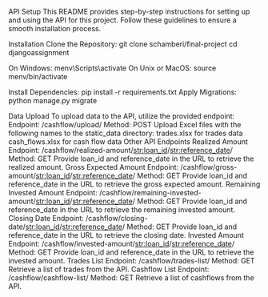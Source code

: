 API Setup 
This README provides step-by-step instructions for setting up and using the API for this project. Follow these guidelines to ensure a smooth installation process.

Installation
Clone the Repository:
git clone schamberi/final-project
cd djangoassignment


On Windows:
menv\Scripts\activate
On Unix or MacOS:
source menv/bin/activate

Install Dependencies:
pip install -r requirements.txt
Apply Migrations:
python manage.py migrate

Data Upload
To upload data to the API, utilize the provided endpoint:
Endpoint: /cashflow/upload/
Method: POST
Upload Excel files with the following names to the static_data directory:
trades.xlsx for trades data
cash_flows.xlsx for cash flow data
Other API Endpoints
Realized Amount
Endpoint: /cashflow/realized-amount/<str:loan_id>/<str:reference_date>/
Method: GET
Provide loan_id and reference_date in the URL to retrieve the realized amount.
Gross Expected Amount
Endpoint: /cashflow/gross-amount/<str:loan_id>/<str:reference_date>/
Method: GET
Provide loan_id and reference_date in the URL to retrieve the gross expected amount.
Remaining Invested Amount
Endpoint: /cashflow/remaining-invested-amount/<str:loan_id>/<str:reference_date>/
Method: GET
Provide loan_id and reference_date in the URL to retrieve the remaining invested amount.
Closing Date
Endpoint: /cashflow/closing-date/<str:loan_id>/<str:reference_date>/
Method: GET
Provide loan_id and reference_date in the URL to retrieve the closing date.
Invested Amount
Endpoint: /cashflow/invested-amount/<str:loan_id>/<str:reference_date>/
Method: GET
Provide loan_id and reference_date in the URL to retrieve the invested amount.
Trades List
Endpoint: /cashflow/trades-list/
Method: GET
Retrieve a list of trades from the API.
Cashflow List
Endpoint: /cashflow/cashflow-list/
Method: GET
Retrieve a list of cashflows from the API.
